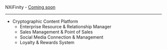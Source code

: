 NXiFinity - [Coming soon]()

--------------------------------------
- Cryptographic Content Platform
  - Enterprise Resource & Relationship Manager
  - Sales Management & Point of Sales
  - Social Media Connection & Management
  - Loyalty & Rewards System

<!---
NXiFinity/NXiFinity is a ✨ special ✨ repository because its `README.md` (this file) appears on your GitHub profile.
You can click the Preview link to take a look at your changes.
--->
